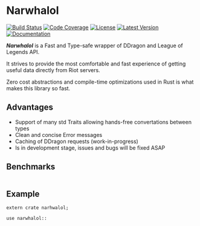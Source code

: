# Narwhalol
[![Build Status](https://travis-ci.com/Drevoed/narwhalol.svg?branch=master)](https://travis-ci.com/Drevoed/narwhalol)
[![Code Coverage](https://codecov.io/gh/Drevoed/narwhalol/branch/master/graph/badge.svg)](https://codecov.io/gh/Drevoed/narwhalol)
[![License](https://img.shields.io/crates/l/narwhalol)](https://github.com/Drevoed/narwhal/blob/master/LICENSE.txt)
[![Latest Version](https://img.shields.io/crates/v/narwhalol)](https://crates.io/crates/narwhalol)
[![Documentation](https://docs.rs/narwhalol/badge.svg)](https://docs.rs/narwhalol)

***Narwhalol*** is a Fast and Type-safe wrapper of DDragon and League of
Legends API.

It strives to provide the most comfortable and fast experience of
getting useful data directly from Riot servers.

Zero cost abstractions and compile-time optimizations used in Rust is
what makes this library so fast.

## Advantages 
- Support of many std Traits allowing hands-free convertations between types
- Clean and concise Error messages
- Caching of DDragon requests (work-in-progress)
- Is in development stage, issues and bugs will be fixed ASAP

## Benchmarks

```rust

```

## Example

```rust,no_run
extern crate narhwalol;

use narwhalol::
```
